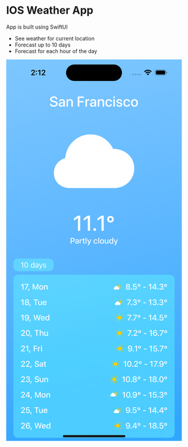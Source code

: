 # IOS Weather App

App is built using SwiftUI


- See weather for current location
- Forecast up to 10 days
- Forecast for each hour of the day


![screenshot](GithubImages/MainScreen.png)
